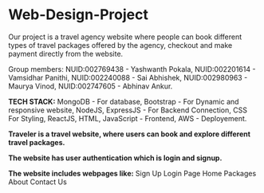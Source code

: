 # Web-Design-Project
Our project is a travel agency website where people can book different types of travel packages offered by the agency, checkout and make payment directly from the website. 

Group members:
NUID:002769438 - Yashwanth Pokala,
NUID:002201614 - Vamsidhar Panithi,
NUID:002240088 - Sai Abhishek,
NUID:002980963 - Maurya Vinod,
NUID:002747605 - Abhinav Ankur.

**TECH STACK:**
MongoDB - For database,
Bootstrap - For Dynamic and responsive website,
NodeJS, ExpressJS - For Backend Connection,
CSS For Styling,
ReactJS, HTML, JavaScript - Frontend,
AWS - Deployement.

**Traveler is a travel website, where users can book and explore different travel packages.**

**The website has user authentication which is login and signup.**

**The website includes webpages like:**
Sign Up
Login Page
Home
Packages
About
Contact Us

